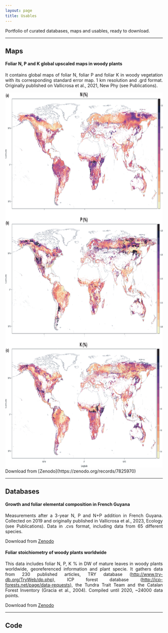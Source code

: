 ```yaml
---
layout: page
title: Usables
---
```

<style>body {text-align: justify}</style>

Portfolio of curated databases, maps and usables, ready to download.

---

## Maps

#### Foliar N, P and K global upscaled maps in woody plants
It contains global maps of foliar N, foliar P and foliar K in woody vegetation with its corresponding standard error map. 1 km resolution and .grd format. Originally published on Vallicrosa et al., 2021, New Phy (see Publications).
<div style="text-align: center;">
<img src="assets/img/npk.jpeg" width="800" height="1200">
</div>
Download from [Zenodo](https://zenodo.org/records/7825970)

---

## Databases

#### Growth and foliar elemental composition in French Guyana
Measurements after a 3-year N, P and N+P addition in French Guyana. Collected on 2019 and originally published in Vallicrosa et al., 2023, Ecology (see Publications). Data in .cvs format, including data from 65 different species.

Download from [Zenodo](https://zenodo.org/records/7781944)

#### Foliar stoichiometry of woody plants worldwide
This data includes foliar N, P, K % in DW of mature leaves in woody plants worldwide, georeferenced information and plant specie. It gathers data from 230 published articles, TRY database (http://www.try-db.org/TryWeb/dp.php), ICP forest database (http://icp-forests.net/page/data-requests), the Tundra Trait Team and the Catalan Forest Inventory (Gracia et al., 2004). Compiled until 2020, ~24000 data points.

Download from [Zenodo](https://zenodo.org/records/4317501)

---

## Code 
